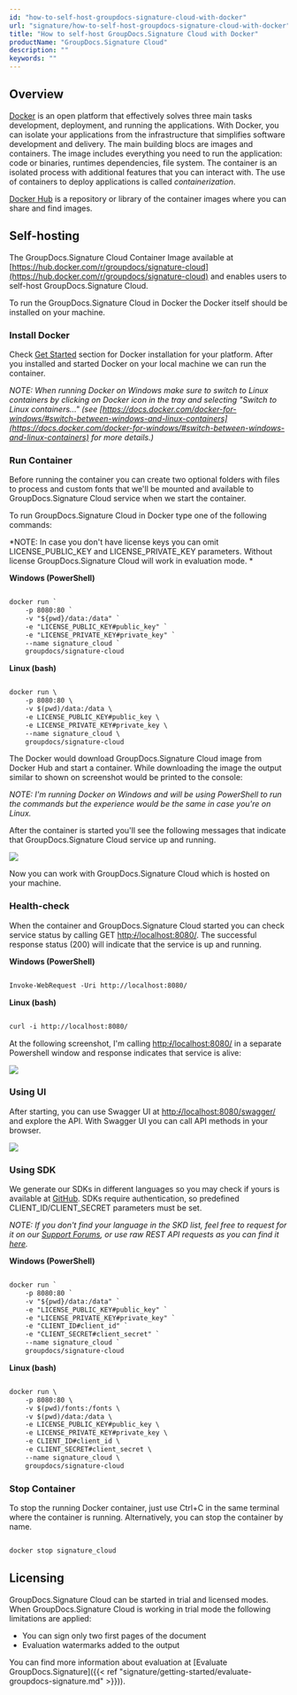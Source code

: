 ```yaml
---
id: "how-to-self-host-groupdocs-signature-cloud-with-docker"
url: "signature/how-to-self-host-groupdocs-signature-cloud-with-docker"
title: "How to self-host GroupDocs.Signature Cloud with Docker"
productName: "GroupDocs.Signature Cloud"
description: ""
keywords: ""
---
```




## Overview ##

[Docker](https://docs.docker.com/get-started/overview/) is an open platform that effectively solves three main tasks development, deployment, and running the applications. With Docker, you can isolate your applications from the infrastructure that simplifies software development and delivery. The main building blocs are images and containers. The image includes everything you need to run the application: code or binaries, runtimes dependencies, file system. The container is an isolated process with additional features that you can interact with. The use of containers to deploy applications is called *containerization*.

[Docker Hub](https://hub.docker.com/) is a repository or library of the container images where you can share and find images.

## Self-hosting ##

The GroupDocs.Signature Cloud Container Image available at [https://hub.docker.com/r/groupdocs/signature-cloud](https://hub.docker.com/r/groupdocs/signature-cloud) and enables users to self-host GroupDocs.Signature Cloud.

To run the GroupDocs.Signature Cloud in Docker the Docker itself should be installed on your machine. 

### Install Docker ###

Check [Get Started](https://www.docker.com/get-started) section for Docker installation for your platform. After you installed and started Docker on your local machine we can run the container.

*NOTE: When running Docker on Windows make sure to switch to Linux containers by clicking on Docker icon in the tray and selecting "Switch to Linux containers..." (see [https://docs.docker.com/docker-for-windows/#switch-between-windows-and-linux-containers](https://docs.docker.com/docker-for-windows/#switch-between-windows-and-linux-containers) for more details.)*

### Run Container ###

Before running the container you can create two optional folders with files to process and custom fonts that we'll be mounted and available to GroupDocs.Signature Cloud service when we start the container.

To run GroupDocs.Signature Cloud in Docker type one of the following commands:

*NOTE: In case you don't have license keys you can omit LICENSE_PUBLIC_KEY and LICENSE_PRIVATE_KEY parameters. Without license GroupDocs.Signature Cloud will work in evaluation mode. *

**Windows (PowerShell)**

```html 

docker run `
    -p 8080:80 `
    -v "${pwd}/data:/data" `
    -e "LICENSE_PUBLIC_KEY#public_key" `
    -e "LICENSE_PRIVATE_KEY#private_key" `
    --name signature_cloud `
    groupdocs/signature-cloud

 ```

**Linux (bash)**

```html 

docker run \
    -p 8080:80 \
    -v $(pwd)/data:/data \
    -e LICENSE_PUBLIC_KEY#public_key \
    -e LICENSE_PRIVATE_KEY#private_key \
    --name signature_cloud \
    groupdocs/signature-cloud

 ```

The Docker would download GroupDocs.Signature Cloud image from Docker Hub and start a container. While downloading the image the output similar to shown on screenshot would be printed to the console:

*NOTE: I'm running Docker on Windows and will be using PowerShell to run the commands but the experience would be the same in case you're on Linux.*

After the container is started you'll see the following messages that indicate that GroupDocs.Signature Cloud service up and running.

![](signature/images/1596699080320-548.png)

Now you can work with GroupDocs.Signature Cloud which is hosted on your machine. 

### Health-check ###

When the container and GroupDocs.Signature Cloud started you can check service status by calling GET [http:~~/~~/localhost:8080/](http://localhost:8080/). The successful response status (200) will indicate that the service is up and running.

**Windows (PowerShell)**

```html 

Invoke-WebRequest -Uri http://localhost:8080/

 ```

**Linux (bash)**

```html 

curl -i http://localhost:8080/

 ```

At the following screenshot, I'm calling [http:~~/~~/localhost:8080/](http://localhost:8080/) in a separate Powershell window and response indicates that service is alive:

![](signature/images/viewercloud.getting-started.how-to-self-host-groupdocs-viewer-cloud-with-docker.WebHome@health_check.png)

### Using UI ###

After starting, you can use Swagger UI at [http:~~/~~/localhost:8080/swagger/](http://localhost:8080/swagger/) and explore the API. With Swagger UI you can call API methods in your browser.

![](signature/images/1596699201339-560.png)

### Using SDK ###

We generate our SDKs in different languages so you may check if yours is available at [GitHub](https://github.com/groupdocs-signature-cloud). SDKs require authentication, so predefined CLIENT_ID/CLIENT_SECRET parameters must be set.

*NOTE: If you don't find your language in the SKD list, feel free to request for it on our [Support Forums](https://forum.groupdocs.cloud/c/signature), or use raw REST API requests as you can find it [here](https://products.groupdocs.cloud/signature/curl).*

**Windows (PowerShell)**

```html 

docker run `
    -p 8080:80 `
    -v "${pwd}/data:/data" `
    -e "LICENSE_PUBLIC_KEY#public_key" `
    -e "LICENSE_PRIVATE_KEY#private_key" `
    -e "CLIENT_ID#client_id" `
    -e "CLIENT_SECRET#client_secret" `
    --name signature_cloud `
    groupdocs/signature-cloud

 ```

**Linux (bash)**

```html 

docker run \
    -p 8080:80 \
    -v $(pwd)/fonts:/fonts \
    -v $(pwd)/data:/data \
    -e LICENSE_PUBLIC_KEY#public_key \
    -e LICENSE_PRIVATE_KEY#private_key \
    -e CLIENT_ID#client_id \
    -e CLIENT_SECRET#client_secret \
    --name signature_cloud \
    groupdocs/signature-cloud

 ```

### Stop Container ###

To stop the running Docker container, just use Ctrl+C in the same terminal where the container is running. Alternatively, you can stop the container by name.

```html 

docker stop signature_cloud

 ```

## Licensing ##

GroupDocs.Signature Cloud can be started in trial and licensed modes. When GroupDocs.Signature Cloud is working in trial mode the following limitations are applied:

* You can sign only two first pages of the document
* Evaluation watermarks added to the output

You can find more information about evaluation at [Evaluate GroupDocs.Signature]({{< ref "signature/getting-started/evaluate-groupdocs-signature.md" >}})).